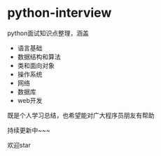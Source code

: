 # python-interview

python面试知识点整理，涵盖

- 语言基础
- 数据结构和算法
- 类和面向对象
- 操作系统
- 网络
- 数据库
- web开发

既是个人学习总结，也希望能对广大程序员朋友有帮助

持续更新中~~~

欢迎star
